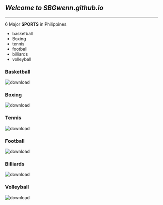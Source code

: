 ## *Welcome to SBGwenn.github.io*
___
6 Major **SPORTS** in Philippines
 - basketball 
 - Boxing
 - tennis 
 - football 
 - billiards
 - volleyball

 ### Basketball
![download](https://user-images.githubusercontent.com/118243695/202375684-4514c348-e213-4f8d-956e-f561b465f3c9.jpg)

 ### Boxing
![download](https://user-images.githubusercontent.com/118243695/202376092-a5962da4-bfd8-4588-8462-9d721dba4bda.jpg)

 ### Tennis
![download](https://user-images.githubusercontent.com/118243695/202376240-448c4ec9-493a-4f59-9ee2-60e5bb71bfcf.jpg)

 ### Football
![download](https://user-images.githubusercontent.com/118243695/202376966-96a6f791-e2d6-4d55-a961-cd472f8a4690.jpg)

 ### Billiards
 ![download](https://user-images.githubusercontent.com/118243695/202377237-a0a53740-2edb-4391-b00c-6e5455618853.jpg)
 
 ### Volleyball
 ![download](https://user-images.githubusercontent.com/118243695/202377387-2ae1f6f5-4a68-4e18-87b4-4fc6c2e14481.jpg)
